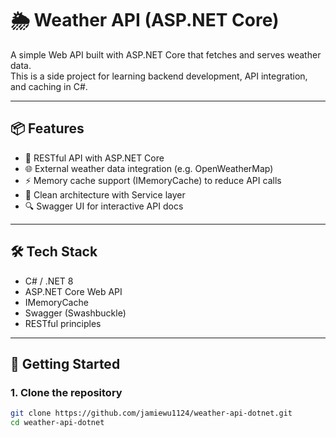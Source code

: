 # 🌦️ Weather API (ASP.NET Core)

A simple Web API built with ASP.NET Core that fetches and serves weather data.  
This is a side project for learning backend development, API integration, and caching in C#.

---

## 📦 Features

- 🔌 RESTful API with ASP.NET Core
- 🌐 External weather data integration (e.g. OpenWeatherMap)
- ⚡ Memory cache support (IMemoryCache) to reduce API calls
- 🧩 Clean architecture with Service layer
- 🔍 Swagger UI for interactive API docs

---

## 🛠 Tech Stack

- C# / .NET 8
- ASP.NET Core Web API
- IMemoryCache
- Swagger (Swashbuckle)
- RESTful principles

---

## 🚀 Getting Started

### 1. Clone the repository

```bash
git clone https://github.com/jamiewu1124/weather-api-dotnet.git
cd weather-api-dotnet
